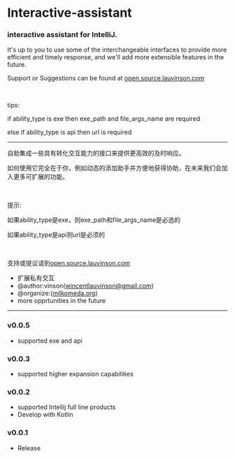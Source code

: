 # Interactive-assistant
<h3>interactive assistant for IntelliJ.</h3>
<p>It's up to you to use some of the interchangeable interfaces to provide more efficient and timely response, and we'll add more extensible features in the future.</p>
<p>Support or Suggestions can be found at <a href="https://open.source.lauvinson.com">open.source.lauvinson.com</a></p>
<br />
<p>tips:</p>
<p>if ability_type is exe then exe_path and file_args_name are required</p>
<p>else if ability_type is api then url is required</p>
<hr />
<p>自助集成一些具有转化交互能力的接口来提供更高效的及时响应。</p>
<p>如何使用它完全在于你，例如动态的添加助手并方便地获得协助，在未来我们会加入更多可扩展的功能。</p>
<br />
<p>提示:</p>
<p>如果ability_type是exe，则exe_path和file_args_name是必选的</p>
<p>如果ability_type是api则url是必须的</p>

<br />
<p>支持或提议请到<a href="https://open.source.lauvinson.com">open.source.lauvinson.com</a></p>
<ul>
<li>扩展私有交互</li>
<li>@author:vinson(<a href="mailto:wincentlauvinson@gmail.com">wincentlauvinson@gmail.com</a>)</li>
<li>@organize:(<a href="www.milkomeda.org">milkomeda.org</a>)</li>
<li>more opprtunities in the future</li>
</ul>
<hr />

<h3>v0.0.5</h3>
<ul>
<li>supported exe and api</li>
</ul>
<h3>v0.0.3</h3>
<ul>
<li>supported higher expansion capabilities</li>
</ul>
<h3>v0.0.2</h3>
<ul>
<li>supported Intellij full line products</li>
<li>Develop with Kotlin</li>
</ul>
<h3>v0.0.1</h3>
<ul>
<li>Release</li>
</ul>